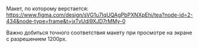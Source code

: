 Макет, по которому верстается:
 https://www.figma.com/design/sVG1u7IqUQAgPbPXNXpEhi/tea?node-id=2-434&node-type=frame&t=jxTvUdi9XJD7rMMy-0
 
 Важно добиться точного соответствия макету при просмотре на экране с разрешением 1200px.
